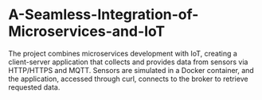 # A-Seamless-Integration-of-Microservices-and-IoT
The project combines microservices development with IoT, creating a client-server application that collects and provides data from sensors via HTTP/HTTPS and MQTT. Sensors are simulated in a Docker container, and the application, accessed through curl, connects to the broker to retrieve requested data.

